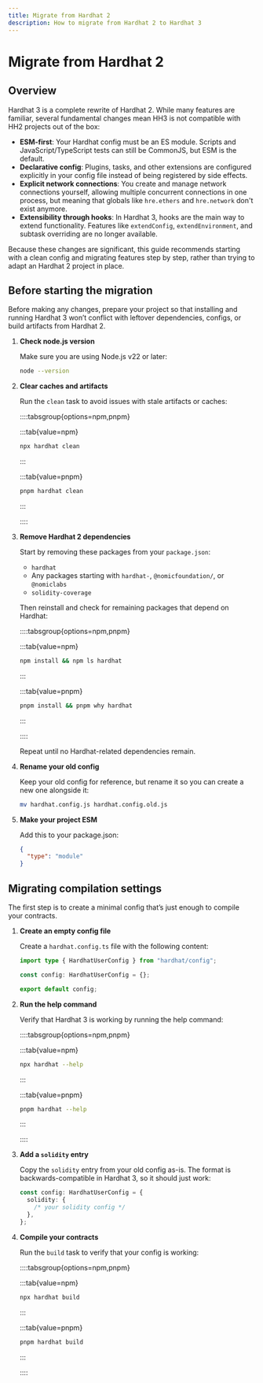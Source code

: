 ```yaml
---
title: Migrate from Hardhat 2
description: How to migrate from Hardhat 2 to Hardhat 3
---
```


# Migrate from Hardhat 2

## Overview

Hardhat 3 is a complete rewrite of Hardhat 2. While many features are familiar, several fundamental changes mean HH3 is not compatible with HH2 projects out of the box:

- **ESM-first**: Your Hardhat config must be an ES module. Scripts and JavaScript/TypeScript tests can still be CommonJS, but ESM is the default.
- **Declarative config**: Plugins, tasks, and other extensions are configured explicitly in your config file instead of being registered by side effects.
- **Explicit network connections**: You create and manage network connections yourself, allowing multiple concurrent connections in one process, but meaning that globals like `hre.ethers` and `hre.network` don't exist anymore.
- **Extensibility through hooks**: In Hardhat 3, hooks are the main way to extend functionality. Features like `extendConfig`, `extendEnvironment`, and subtask overriding are no longer available.

Because these changes are significant, this guide recommends starting with a clean config and migrating features step by step, rather than trying to adapt an Hardhat 2 project in place.

## Before starting the migration

Before making any changes, prepare your project so that installing and running Hardhat 3 won’t conflict with leftover dependencies, configs, or build artifacts from Hardhat 2.

1. **Check node.js version**

   Make sure you are using Node.js v22 or later:

   ```bash
   node --version
   ```

2. **Clear caches and artifacts**

   Run the `clean` task to avoid issues with stale artifacts or caches:

   ::::tabsgroup{options=npm,pnpm}

   :::tab{value=npm}

   ```bash
   npx hardhat clean
   ```

   :::

   :::tab{value=pnpm}

   ```bash
   pnpm hardhat clean
   ```

   :::

   ::::

3. **Remove Hardhat 2 dependencies**

   Start by removing these packages from your `package.json`:

   - `hardhat`
   - Any packages starting with `hardhat-`, `@nomicfoundation/`, or `@nomiclabs`
   - `solidity-coverage`

   Then reinstall and check for remaining packages that depend on Hardhat:

   ::::tabsgroup{options=npm,pnpm}

   :::tab{value=npm}

   ```bash
   npm install && npm ls hardhat
   ```

   :::

   :::tab{value=pnpm}

   ```bash
   pnpm install && pnpm why hardhat
   ```

   :::

   ::::

   Repeat until no Hardhat-related dependencies remain.

4. **Rename your old config**

   Keep your old config for reference, but rename it so you can create a new one alongside it:

   ```bash
   mv hardhat.config.js hardhat.config.old.js
   ```

5. **Make your project ESM**

   Add this to your package.json:

   ```json
   {
     "type": "module"
   }
   ```

## Migrating compilation settings

The first step is to create a minimal config that’s just enough to compile your contracts.

1. **Create an empty config file**

   Create a `hardhat.config.ts` file with the following content:

   ```ts
   import type { HardhatUserConfig } from "hardhat/config";

   const config: HardhatUserConfig = {};

   export default config;
   ```

2. **Run the help command**

   Verify that Hardhat 3 is working by running the help command:

   ::::tabsgroup{options=npm,pnpm}

   :::tab{value=npm}

   ```bash
   npx hardhat --help
   ```

   :::

   :::tab{value=pnpm}

   ```bash
   pnpm hardhat --help
   ```

   :::

   ::::

3. **Add a `solidity` entry**

   Copy the `solidity` entry from your old config as-is. The format is backwards-compatible in Hardhat 3, so it should just work:

   ```ts
   const config: HardhatUserConfig = {
     solidity: {
       /* your solidity config */
     },
   };
   ```

4. **Compile your contracts**

   Run the `build` task to verify that your config is working:

   ::::tabsgroup{options=npm,pnpm}

   :::tab{value=npm}

   ```bash
   npx hardhat build
   ```

   :::

   :::tab{value=pnpm}

   ```bash
   pnpm hardhat build
   ```

   :::

   ::::
